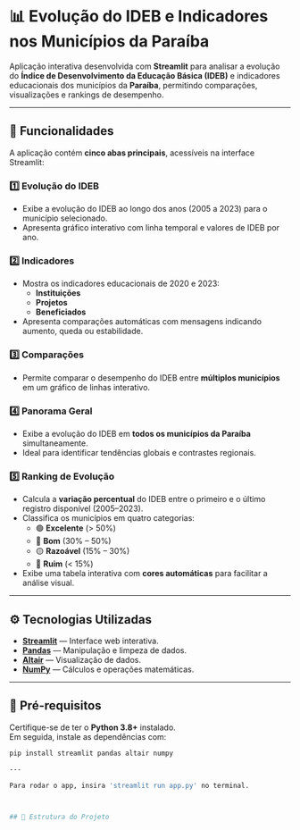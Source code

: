# 📊 Evolução do IDEB e Indicadores nos Municípios da Paraíba

Aplicação interativa desenvolvida com **Streamlit** para analisar a evolução do **Índice de Desenvolvimento da Educação Básica (IDEB)** e indicadores educacionais dos municípios da **Paraíba**, permitindo comparações, visualizações e rankings de desempenho.

---

## 🚀 Funcionalidades

A aplicação contém **cinco abas principais**, acessíveis na interface Streamlit:

### 1️⃣ Evolução do IDEB
- Exibe a evolução do IDEB ao longo dos anos (2005 a 2023) para o município selecionado.  
- Apresenta gráfico interativo com linha temporal e valores de IDEB por ano.

### 2️⃣ Indicadores
- Mostra os indicadores educacionais de 2020 e 2023:
  - **Instituições**
  - **Projetos**
  - **Beneficiados**
- Apresenta comparações automáticas com mensagens indicando aumento, queda ou estabilidade.

### 3️⃣ Comparações
- Permite comparar o desempenho do IDEB entre **múltiplos municípios** em um gráfico de linhas interativo.

### 4️⃣ Panorama Geral
- Exibe a evolução do IDEB em **todos os municípios da Paraíba** simultaneamente.  
- Ideal para identificar tendências globais e contrastes regionais.

### 5️⃣ Ranking de Evolução
- Calcula a **variação percentual** do IDEB entre o primeiro e o último registro disponível (2005–2023).  
- Classifica os municípios em quatro categorias:
  - 🟢 **Excelente** (> 50%)
  - 🔵 **Bom** (30% – 50%)
  - 🟡 **Razoável** (15% – 30%)
  - 🔴 **Ruim** (< 15%)
- Exibe uma tabela interativa com **cores automáticas** para facilitar a análise visual.

---

## ⚙️ Tecnologias Utilizadas

- **[Streamlit](https://streamlit.io/)** — Interface web interativa.
- **[Pandas](https://pandas.pydata.org/)** — Manipulação e limpeza de dados.
- **[Altair](https://altair-viz.github.io/)** — Visualização de dados.
- **[NumPy](https://numpy.org/)** — Cálculos e operações matemáticas.

---

## 🧩 Pré-requisitos

Certifique-se de ter o **Python 3.8+** instalado.  
Em seguida, instale as dependências com:

```bash
pip install streamlit pandas altair numpy

---

Para rodar o app, insira 'streamlit run app.py' no terminal.



## 📂 Estrutura do Projeto

